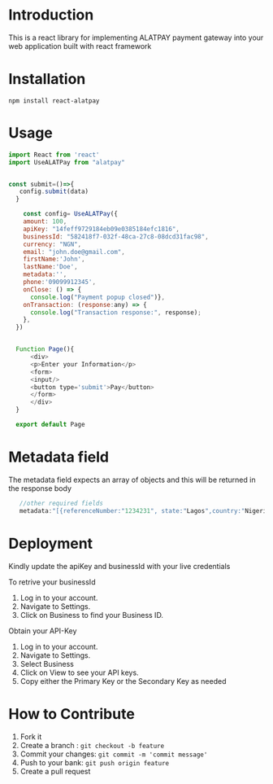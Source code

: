 ﻿# Introduction 

This is a react library for implementing ALATPAY payment gateway into your web application built with react framework

# Installation

 ``npm install react-alatpay``

# Usage
  
  ```js
  import React from 'react' 
  import UseALATPay from "alatpay"


  const submit=()=>{
     config.submit(data)
    }

      const config= UseALATPay({
      amount: 100,
      apiKey: "14feff9729184eb09e0385184efc1816", 
      businessId: "582418f7-032f-48ca-27c8-08dcd31fac98", 
      currency: "NGN",
      email: "john.doe@gmail.com", 
      firstName:'John',
      lastName:'Doe', 
      metadata:'',   
      phone:'09099912345',
      onClose: () => {
        console.log("Payment popup closed")},
      onTransaction: (response:any) => {
        console.log("Transaction response:", response);
      },
    })


    Function Page(){
        <div>
        <p>Enter your Information</p>
        <form>
        <input/>
        <button type='submit'>Pay</button>
        </form>
        </div>
    }

    export default Page
  ```

 # Metadata field
 
 The metadata field expects an array of objects and this will be returned in the response body

 ```js
    //other required fields
    metadata:"[{referenceNumber:"1234231", state:"Lagos",country:"Nigeria"}]"
 
 ```



 # Deployment

 Kindly update the apiKey and businessId with your live credentials
 
 To retrive your businessId
   1. Log in to your account.
   2. Navigate to Settings.
   3. Click on Business to find your Business ID.
 
 Obtain your API-Key
  1. Log in to your account.
  2. Navigate to Settings.
  3. Select Business
  4. Click on View to see your API keys.
  5. Copy either the Primary Key or the Secondary Key as needed



 # How to Contribute

 1. Fork it
 2. Create a branch : 
    ``git checkout -b feature``
 3. Commit your changes: 
    ``git commit -m 'commit message'``
 4. Push to your bank: 
     ``git push origin feature``
 5. Create a pull request
